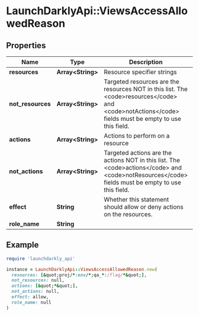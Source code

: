 # LaunchDarklyApi::ViewsAccessAllowedReason

## Properties

| Name | Type | Description | Notes |
| ---- | ---- | ----------- | ----- |
| **resources** | **Array&lt;String&gt;** | Resource specifier strings | [optional] |
| **not_resources** | **Array&lt;String&gt;** | Targeted resources are the resources NOT in this list. The &lt;code&gt;resources&lt;/code&gt; and &lt;code&gt;notActions&lt;/code&gt; fields must be empty to use this field. | [optional] |
| **actions** | **Array&lt;String&gt;** | Actions to perform on a resource | [optional] |
| **not_actions** | **Array&lt;String&gt;** | Targeted actions are the actions NOT in this list. The &lt;code&gt;actions&lt;/code&gt; and &lt;code&gt;notResources&lt;/code&gt; fields must be empty to use this field. | [optional] |
| **effect** | **String** | Whether this statement should allow or deny actions on the resources. |  |
| **role_name** | **String** |  | [optional] |

## Example

```ruby
require 'launchdarkly_api'

instance = LaunchDarklyApi::ViewsAccessAllowedReason.new(
  resources: [&quot;proj/*:env/*;qa_*:/flag/*&quot;],
  not_resources: null,
  actions: [&quot;*&quot;],
  not_actions: null,
  effect: allow,
  role_name: null
)
```

